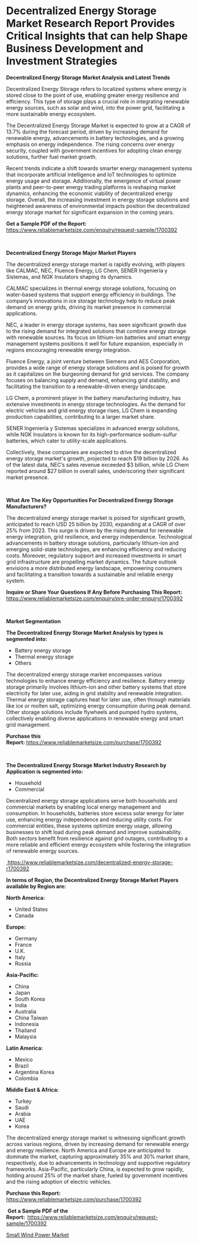 <p><h1>Decentralized Energy Storage Market Research Report Provides Critical Insights that can help Shape Business Development and Investment Strategies</h1></p><p><strong>Decentralized Energy Storage Market Analysis and Latest Trends</strong></p>
<p><p>Decentralized Energy Storage refers to localized systems where energy is stored close to the point of use, enabling greater energy resilience and efficiency. This type of storage plays a crucial role in integrating renewable energy sources, such as solar and wind, into the power grid, facilitating a more sustainable energy ecosystem. </p><p>The Decentralized Energy Storage Market is expected to grow at a CAGR of 13.7% during the forecast period, driven by increasing demand for renewable energy, advancements in battery technologies, and a growing emphasis on energy independence. The rising concerns over energy security, coupled with government incentives for adopting clean energy solutions, further fuel market growth. </p><p>Recent trends indicate a shift towards smarter energy management systems that incorporate artificial intelligence and IoT technologies to optimize energy usage and storage. Additionally, the emergence of virtual power plants and peer-to-peer energy trading platforms is reshaping market dynamics, enhancing the economic viability of decentralized energy storage. Overall, the increasing investment in energy storage solutions and heightened awareness of environmental impacts position the decentralized energy storage market for significant expansion in the coming years.</p></p>
<p><strong>Get a Sample PDF of the Report:&nbsp;</strong> <a href="https://www.reliablemarketsize.com/enquiry/request-sample/1700392?utm_campaign=2272&utm_medium=2&utm_source=Github&utm_content=ia&utm_term=13022025&utm_id=decentralized-energy-storage">https://www.reliablemarketsize.com/enquiry/request-sample/1700392</a></p>
<p>&nbsp;</p>
<p><strong>Decentralized Energy Storage Major Market Players</strong></p>
<p><p>The decentralized energy storage market is rapidly evolving, with players like CALMAC, NEC, Fluence Energy, LG Chem, SENER Ingeniería y Sistemas, and NGK Insulators shaping its dynamics. </p><p>CALMAC specializes in thermal energy storage solutions, focusing on water-based systems that support energy efficiency in buildings. The company’s innovations in ice storage technology help to reduce peak demand on energy grids, driving its market presence in commercial applications. </p><p>NEC, a leader in energy storage systems, has seen significant growth due to the rising demand for integrated solutions that combine energy storage with renewable sources. Its focus on lithium-ion batteries and smart energy management systems positions it well for future expansion, especially in regions encouraging renewable energy integration.</p><p>Fluence Energy, a joint venture between Siemens and AES Corporation, provides a wide range of energy storage solutions and is poised for growth as it capitalizes on the burgeoning demand for grid services. The company focuses on balancing supply and demand, enhancing grid stability, and facilitating the transition to a renewable-driven energy landscape.</p><p>LG Chem, a prominent player in the battery manufacturing industry, has extensive investments in energy storage technologies. As the demand for electric vehicles and grid energy storage rises, LG Chem is expanding production capabilities, contributing to a larger market share.</p><p>SENER Ingeniería y Sistemas specializes in advanced energy solutions, while NGK Insulators is known for its high-performance sodium-sulfur batteries, which cater to utility-scale applications. </p><p>Collectively, these companies are expected to drive the decentralized energy storage market's growth, projected to reach $19 billion by 2026. As of the latest data, NEC’s sales revenue exceeded $3 billion, while LG Chem reported around $27 billion in overall sales, underscoring their significant market presence.</p></p>
<p>&nbsp;</p>
<p><strong>What Are The Key Opportunities For Decentralized Energy Storage Manufacturers?</strong></p>
<p><p>The decentralized energy storage market is poised for significant growth, anticipated to reach USD 25 billion by 2030, expanding at a CAGR of over 25% from 2023. This surge is driven by the rising demand for renewable energy integration, grid resilience, and energy independence. Technological advancements in battery storage solutions, particularly lithium-ion and emerging solid-state technologies, are enhancing efficiency and reducing costs. Moreover, regulatory support and increased investments in smart grid infrastructure are propelling market dynamics. The future outlook envisions a more distributed energy landscape, empowering consumers and facilitating a transition towards a sustainable and reliable energy system.</p></p>
<p><strong>Inquire or Share Your Questions If Any Before Purchasing This Report:</strong> <a href="https://www.reliablemarketsize.com/enquiry/pre-order-enquiry/1700392?utm_campaign=2272&utm_medium=2&utm_source=Github&utm_content=ia&utm_term=13022025&utm_id=decentralized-energy-storage">https://www.reliablemarketsize.com/enquiry/pre-order-enquiry/1700392</a></p>
<p>&nbsp;</p>
<p><strong>Market Segmentation</strong></p>
<p><strong>The Decentralized Energy Storage Market Analysis by types is segmented into:</strong></p>
<p><ul><li>Battery energy storage</li><li>Thermal energy storage</li><li>Others</li></ul></p>
<p><p>The decentralized energy storage market encompasses various technologies to enhance energy efficiency and resilience. Battery energy storage primarily involves lithium-ion and other battery systems that store electricity for later use, aiding in grid stability and renewable integration. Thermal energy storage captures heat for later use, often through materials like ice or molten salt, optimizing energy consumption during peak demand. Other storage solutions include flywheels and pumped hydro systems, collectively enabling diverse applications in renewable energy and smart grid management.</p></p>
<p><strong>Purchase this Report:&nbsp;</strong><a href="https://www.reliablemarketsize.com/purchase/1700392?utm_campaign=2272&utm_medium=2&utm_source=Github&utm_content=ia&utm_term=13022025&utm_id=decentralized-energy-storage">https://www.reliablemarketsize.com/purchase/1700392</a></p>
<p>&nbsp;</p>
<p><strong>The Decentralized Energy Storage Market Industry Research by Application is segmented into:</strong></p>
<p><ul><li>Household</li><li>Commercial</li></ul></p>
<p><p>Decentralized energy storage applications serve both households and commercial markets by enabling local energy management and consumption. In households, batteries store excess solar energy for later use, enhancing energy independence and reducing utility costs. For commercial entities, these systems optimize energy usage, allowing businesses to shift load during peak demand and improve sustainability. Both sectors benefit from resilience against grid outages, contributing to a more reliable and efficient energy ecosystem while fostering the integration of renewable energy sources.</p></p>
<p><a href="https://www.reliablemarketsize.com/decentralized-energy-storage-r1700392?utm_campaign=2272&utm_medium=2&utm_source=Github&utm_content=ia&utm_term=13022025&utm_id=decentralized-energy-storage">&nbsp;https://www.reliablemarketsize.com/decentralized-energy-storage-r1700392</a></p>
<p><strong>In terms of Region, the Decentralized Energy Storage Market Players available by Region are:</strong></p>
<p>
    <p> <strong> North America: </strong>
        <ul>
            <li>United States</li>
            <li>Canada</li>
        </ul>
        </p> 
    <p> <strong> Europe: </strong>
        <ul>
            <li>Germany</li>
            <li>France</li>
            <li>U.K.</li>
            <li>Italy</li>
            <li>Russia</li>
        </ul>
        </p> 
    <p> <strong> Asia-Pacific: </strong>
        <ul>
            <li>China</li>
            <li>Japan</li>
            <li>South Korea</li>
            <li>India</li>
            <li>Australia</li>
            <li>China Taiwan</li>
            <li>Indonesia</li>
            <li>Thailand</li>
            <li>Malaysia</li>
        </ul>
        </p> 
    <p> <strong> Latin America: </strong>
        <ul>
            <li>Mexico</li>
            <li>Brazil</li>
            <li>Argentina Korea</li>
            <li>Colombia</li>
        </ul>
        </p> 
    <p> <strong> Middle East & Africa: </strong>
        <ul>
            <li>Turkey</li>
            <li>Saudi</li>
            <li>Arabia</li>
            <li>UAE</li>
            <li>Korea</li>
        </ul>
    </p>
    </p>
<p><p>The decentralized energy storage market is witnessing significant growth across various regions, driven by increasing demand for renewable energy and energy resilience. North America and Europe are anticipated to dominate the market, capturing approximately 35% and 30% market share, respectively, due to advancements in technology and supportive regulatory frameworks. Asia-Pacific, particularly China, is expected to grow rapidly, holding around 25% of the market share, fueled by government incentives and the rising adoption of electric vehicles.</p></p>
<p><strong>Purchase this Report: </strong><a href="https://www.reliablemarketsize.com/purchase/1700392?utm_campaign=2272&utm_medium=2&utm_source=Github&utm_content=ia&utm_term=13022025&utm_id=decentralized-energy-storage">https://www.reliablemarketsize.com/purchase/1700392</a></p>
<p>&nbsp;<strong>Get a Sample PDF of the Report:&nbsp;&nbsp;</strong><a href="https://www.reliablemarketsize.com/enquiry/request-sample/1700392?utm_campaign=2272&utm_medium=2&utm_source=Github&utm_content=ia&utm_term=13022025&utm_id=decentralized-energy-storage">https://www.reliablemarketsize.com/enquiry/request-sample/1700392</a></p>
<p><strong></strong></p>
<p><p><a href="https://github.com/AlisaRowe24/Market-Research-Report-List-1/blob/main/small-wind-power-market.md?utm_campaign=2272&utm_medium=2&utm_source=Github&utm_content=ia&utm_term=13022025&utm_id=decentralized-energy-storage">Small Wind Power Market</a></p></p>